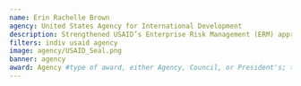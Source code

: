 ```yaml
---
name: Erin Rachelle Brown
agency: United States Agency for International Development
description: Strengthened USAID’s Enterprise Risk Management (ERM) approach through qualitative and quantitative data analysis. The work decreased staff burden when flagging risks across the agency and improved how the agency uses ERM to steward tax dollars.  
filters: indiv usaid agency
image: agency/USAID_Seal.png
banner: agency
award: Agency #type of award, either Agency, Council, or President's; this is case sensitive so make sure to match the options listed exactly. This section generates the format of the card
---
```

